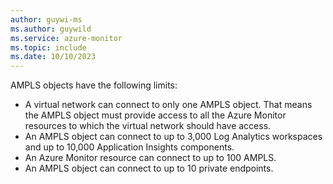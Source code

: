 ```yaml
---
author: guywi-ms
ms.author: guywild
ms.service: azure-monitor
ms.topic: include
ms.date: 10/10/2023
---
```


AMPLS objects have the following limits:

* A virtual network can connect to only one AMPLS object. That means the AMPLS object must provide access to all the Azure Monitor resources to which the virtual network should have access.
* An AMPLS object can connect to up to 3,000 Log Analytics workspaces and up to 10,000 Application Insights components.
* An Azure Monitor resource can connect to up to 100 AMPLS.
* An AMPLS object can connect to up to 10 private endpoints.